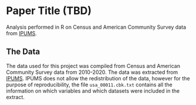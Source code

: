 # Paper Title (TBD)

Analysis performed in R on Census and American Community Survey data from [IPUMS](https://www.ipums.org/).

## The Data

The data used for this project was compiled from Census and American Community Survey data from 2010-2020. The data was extracted from [IPUMS](https://www.ipums.org/). IPUMS does not allow the redistribution of the data, however for the purpose of reproducibility, the file `usa_00011.cbk.txt` contains all the information on which variables and which datasets were included in the extract.
